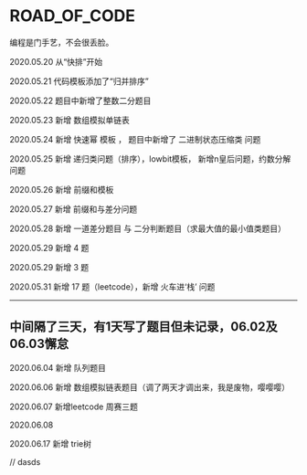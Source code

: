 # ROAD_OF_CODE
编程是门手艺，不会很丢脸。

2020.05.20 从“快排”开始

2020.05.21 代码模板添加了“归并排序”

2020.05.22 题目中新增了整数二分题目

2020.05.23 新增 数组模拟单链表

2020.05.24 新增 快速幂 模板 ， 题目中新增了 二进制状态压缩类 问题

2020.05.25 新增 递归类问题（排序），lowbit模板， 新增n皇后问题，约数分解问题

2020.05.26 新增 前缀和模板

2020.05.27 新增 前缀和与差分问题

2020.05.28 新增 一道差分题目 与 二分判断题目（求最大值的最小值类题目）

2020.05.29 新增 4 题

2020.05.29 新增 3 题

2020.05.31 新增 17 题（leetcode），新增 火车进‘栈’ 问题

------------------------------------------------------------
中间隔了三天，有1天写了题目但未记录，06.02及06.03懈怠
-----------------------------------------------------------
2020.06.04 新增 队列题目

2020.06.06 新增 数组模拟链表题目（调了两天才调出来，我是废物，嘤嘤嘤）

2020.06.07 新增leetcode 周赛三题

2020.06.08

2020.06.17 新增 trie树

// dasds
